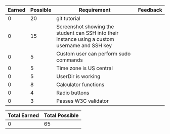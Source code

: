 | Earned | Possible | Requirement                                                                                    | Feedback |
| ------ | -------- | ---------------------------------------------------------------------------------------------- | -------- |
| 0      | 20       | git tutorial                                                                                   |          |
| 0      | 15       | Screenshot showing the student can SSH into their instance using a custom username and SSH key |          |
| 0      | 5        | Custom user can perform sudo commands                                                          |          |
| 0      | 5        | Time zone is US central                                                                        |          |
| 0      | 5        | UserDir is working                                                                             |          |
| 0      | 8        | Calculator functions                                                                           |          |
| 0      | 4        | Radio buttons                                                                                  |          |
| 0      | 3        | Passes W3C validator                                                                           |          |

| Total Earned | Total Possible |
| ------------ | -------------- |
| 0            | 65             |